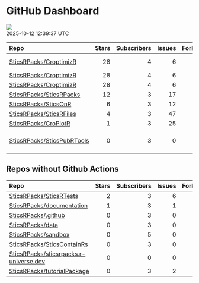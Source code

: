GitHub Dashboard
================

![](https://github.com/SticsRPacks/status/workflows/Render%20Status/badge.svg)  
2025-10-12 12:39:37 UTC

| Repo                                                                        | Stars | Subscribers | Issues | Forks | Status                                                                                                                                                                      | Commit                                                                                                                                                                                                            |
|:----------------------------------------------------------------------------|------:|------------:|-------:|------:|:----------------------------------------------------------------------------------------------------------------------------------------------------------------------------|:------------------------------------------------------------------------------------------------------------------------------------------------------------------------------------------------------------------|
| [SticsRPacks/CroptimizR](https://github.com/SticsRPacks/CroptimizR)         |    28 |           4 |      6 |     6 | [![](https://github.com/SticsRPacks/CroptimizR/workflows/R-CMD-check/badge.svg)](https://github.com/SticsRPacks/CroptimizR/actions/runs/18318790615)                        | \<a href=“<https://github.com/SticsRPacks/CroptimizR/commit/6aa7181a1266eafe13a9a8cc4d8d7db4462186af>” title=“Revert”Fix: restrict ggplot2 dependency to \<= 3.5.2 due to breaking changes in 4.0.0”“\>6aa718</a> |
| [SticsRPacks/CroptimizR](https://github.com/SticsRPacks/CroptimizR)         |    28 |           4 |      6 |     6 | [![](https://github.com/SticsRPacks/CroptimizR/workflows/Update%20CITATION.cff/badge.svg)](https://github.com/SticsRPacks/CroptimizR/actions/runs/15462313186)              | <a href="https://github.com/SticsRPacks/CroptimizR/commit/e9d3b7f8e2d0af6462853ee81dba84491bcba9f0" title="Merge pull request #43 from SticsRPacks/integration-agmip-IV-protocol">e9d3b7</a>                      |
| [SticsRPacks/CroptimizR](https://github.com/SticsRPacks/CroptimizR)         |    28 |           4 |      6 |     6 | [![](https://github.com/SticsRPacks/CroptimizR/workflows/test-coverage/badge.svg)](https://github.com/SticsRPacks/CroptimizR/actions/runs/18316769069)                      | <a href="https://github.com/SticsRPacks/CroptimizR/commit/ecba48dc260b26a014e8bb144f559e9d05825523" title="Merge pull request #59 from SticsRPacks/dependabot/github_actions/actions/checkout-5">ecba48</a>       |
| [SticsRPacks/SticsRPacks](https://github.com/SticsRPacks/SticsRPacks)       |    12 |           3 |     17 |     3 | [![](https://github.com/SticsRPacks/SticsRPacks/workflows/.github/workflows/dependabot.yml/badge.svg)](https://github.com/SticsRPacks/SticsRPacks/actions/runs/12280022686) | <a href="https://github.com/SticsRPacks/SticsRPacks/commit/02682c83bc6ed7f9b6f980ed166010998dfbb3f7" title="Create dependabot.yml">02682c</a>                                                                     |
| [SticsRPacks/SticsOnR](https://github.com/SticsRPacks/SticsOnR)             |     6 |           3 |     12 |     5 | [![](https://github.com/SticsRPacks/SticsOnR/workflows/Update%20CITATION.cff/badge.svg)](https://github.com/SticsRPacks/SticsOnR/actions/runs/13966232021)                  | <a href="https://github.com/SticsRPacks/SticsOnR/commit/126df8c26a3194a81deb57822cc481c07b660763" title="changes from the last release (#50)">126df8</a>                                                          |
| [SticsRPacks/SticsRFiles](https://github.com/SticsRPacks/SticsRFiles)       |     4 |           3 |     47 |     3 | [![](https://github.com/SticsRPacks/SticsRFiles/workflows/Update%20CITATION.cff/badge.svg)](https://github.com/SticsRPacks/SticsRFiles/actions/runs/17582836829)            | <a href="https://github.com/SticsRPacks/SticsRFiles/commit/9d42df6ef8097f4c5e8d314b9beeb1e720a96692" title="fix(doc) code and help reformatting">9d42df</a>                                                       |
| [SticsRPacks/CroPlotR](https://github.com/SticsRPacks/CroPlotR)             |     1 |           3 |     25 |     2 | [![](https://github.com/SticsRPacks/CroPlotR/workflows/Update%20CITATION.cff/badge.svg)](https://github.com/SticsRPacks/CroPlotR/actions/runs/17401502098)                  | <a href="https://github.com/SticsRPacks/CroPlotR/commit/917e28731d1498c5a4cf3989b9cc770baec9faf9" title="Merge pull request #77 from SticsRPacks/fix-use-of-get_usm_list">917e28</a>                              |
| [SticsRPacks/SticsPubRTools](https://github.com/SticsRPacks/SticsPubRTools) |     0 |           3 |      0 |     0 | [![](https://github.com/SticsRPacks/SticsPubRTools/workflows/R/badge.svg)](https://github.com/SticsRPacks/SticsPubRTools/actions/runs/15047601512)                          | \<a href=“<https://github.com/SticsRPacks/SticsPubRTools/commit/6338d1d121b872aa8b79caa20ae9f18ee353552f>” title=“fix:”kind” column name with “file”“\>6338d1</a>                                                 |

## Repos without Github Actions

| Repo                                                                                                | Stars | Subscribers | Issues | Forks |
|:----------------------------------------------------------------------------------------------------|------:|------------:|-------:|------:|
| [SticsRPacks/SticsRTests](https://github.com/SticsRPacks/SticsRTests)                               |     2 |           3 |      6 |     1 |
| [SticsRPacks/documentation](https://github.com/SticsRPacks/documentation)                           |     1 |           3 |      1 |     0 |
| [SticsRPacks/.github](https://github.com/SticsRPacks/.github)                                       |     0 |           3 |      0 |     0 |
| [SticsRPacks/data](https://github.com/SticsRPacks/data)                                             |     0 |           3 |      0 |     0 |
| [SticsRPacks/sandbox](https://github.com/SticsRPacks/sandbox)                                       |     0 |           5 |      0 |     0 |
| [SticsRPacks/SticsContainRs](https://github.com/SticsRPacks/SticsContainRs)                         |     0 |           3 |      0 |     0 |
| [SticsRPacks/sticsrpacks.r-universe.dev](https://github.com/SticsRPacks/sticsrpacks.r-universe.dev) |     0 |           0 |      0 |     0 |
| [SticsRPacks/tutorialPackage](https://github.com/SticsRPacks/tutorialPackage)                       |     0 |           3 |      2 |     0 |
